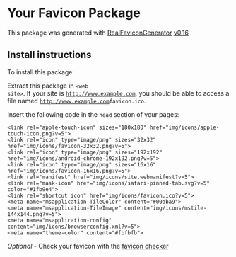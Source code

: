 # Your Favicon Package

This package was generated with [RealFaviconGenerator](https://realfavicongenerator.net/) [v0.16](https://realfavicongenerator.net/change_log#v0.16)

## Install instructions

To install this package:

Extract this package in <code>&lt;web site&gt;<?php echo /img/icons/ ?></code>. If your site is <code>http://www.example.com</code>, you should be able to access a file named <code>http://www.example.com<?php echo /img/icons/ ?>favicon.ico</code>.

Insert the following code in the `head` section of your pages:

    <link rel="apple-touch-icon" sizes="180x180" href="img/icons/apple-touch-icon.png?v=5">
    <link rel="icon" type="image/png" sizes="32x32" href="img/icons/favicon-32x32.png?v=5">
    <link rel="icon" type="image/png" sizes="192x192" href="img/icons/android-chrome-192x192.png?v=5">
    <link rel="icon" type="image/png" sizes="16x16" href="img/icons/favicon-16x16.png?v=5">
    <link rel="manifest" href="img/icons/site.webmanifest?v=5">
    <link rel="mask-icon" href="img/icons/safari-pinned-tab.svg?v=5" color="#1fb9e4">
    <link rel="shortcut icon" href="img/icons/favicon.ico?v=5">
    <meta name="msapplication-TileColor" content="#00aba9">
    <meta name="msapplication-TileImage" content="img/icons/mstile-144x144.png?v=5">
    <meta name="msapplication-config" content="img/icons/browserconfig.xml?v=5">
    <meta name="theme-color" content="#fbfbfb">

*Optional* - Check your favicon with the [favicon checker](https://realfavicongenerator.net/favicon_checker)